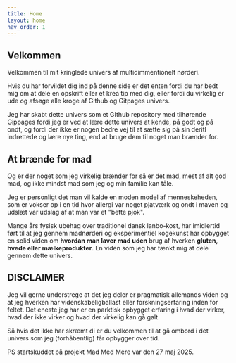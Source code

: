 ```yaml
---
title: Home
layout: home
nav_order: 1
---
```

Velkommen 
-
Velkommen til mit kringlede univers af multidimmentionelt nørderi.

Hvis du har forvildet dig ind på denne side er det enten fordi du har bedt mig om at dele en opskrift eller et krea tip med dig, eller fordi du virkelig er ude og afsøge alle kroge af Github og Gitpages univers.

Jeg har skabt dette univers som et GIthub repository med tilhørende Gippages fordi jeg er ved at lære dette univers at kende, på godt og på ondt, og fordi der ikke er nogen bedre vej til at sætte sig på sin deritl indrettede og lære nye ting, end at bruge dem til noget man brænder for.


At brænde for mad
-
Og er der noget som jeg virkelig brænder for så er det mad, mest af alt god mad, og ikke mindst mad som jeg og min familie kan tåle. 

Jeg er personligt det man vil kalde en moden model af menneskeheden, som er vokser op i en tid hvor allergi var noget pjatværk og ondt i maven og udslæt var udslag af at man var et "bette pjok". 

Mange års fysisk ubehag over traditionel dansk lanbo-kost, har imidlertid ført til at jeg gennem madnørderi og eksperimentiel kogekunst har opbygget en solid viden om **hvordan man laver mad uden** brug af hverken **gluten, hvede eller mælkeprodukter**. En viden som jeg har tænkt mig at dele gennem dette univers.

DISCLAIMER
-
Jeg vil gerne understrege at det jeg deler er pragmatisk allemands viden og at jeg hverken har videnskabeligballast eller forskningserfaring inden for feltet. Det eneste jeg har er en parktisk opbygget erfaring i hvad der virker, hvad der ikke virker og hvad der virkelig kan gå galt. 

Så hvis det ikke har skræmt di er du velkommen til at gå ombord i det univers som jeg (forhåbentlig) får opbygger over tid. 

PS startskuddet på projekt Mad Med Mere var den 27 maj 2025.
